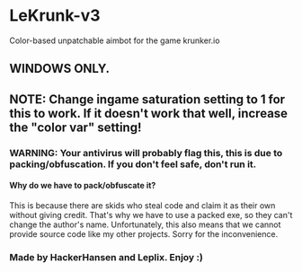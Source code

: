 # LeKrunk-v3
Color-based unpatchable aimbot for the game krunker.io

## WINDOWS ONLY. 

## NOTE: Change ingame saturation setting to 1 for this to work. If it doesn't work that well, increase the "color var" setting! 

### WARNING: Your antivirus will probably flag this, this is due to packing/obfuscation. If you don't feel safe, don't run it. 

#### Why do we have to pack/obfuscate it? 

This is because there are skids who steal code and claim it as their own without giving credit. That's why we have to use a packed exe, so they can't change the author's name. Unfortunately, this also means that we cannot provide source code like my other projects. Sorry for the inconvenience. 

### Made by HackerHansen and Leplix. Enjoy :) 
